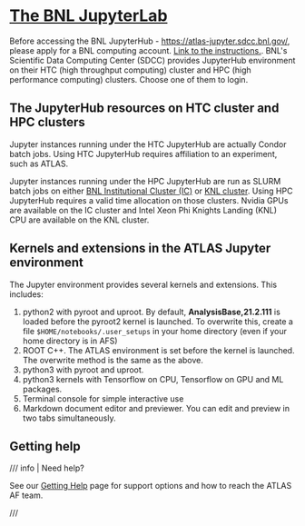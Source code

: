 # [The BNL JupyterLab](https://atlas-jupyter.sdcc.bnl.gov)

Before accessing the BNL JupyterHub - <https://atlas-jupyter.sdcc.bnl.gov/>,
please apply for a BNL computing account.
[Link to the instructions.](federated_id.md). BNL's Scientific Data Computing
Center (SDCC) provides JupyterHub environment on their HTC (high throughput
computing) cluster and HPC (high performance computing) clusters. Choose one of
them to login.

## The JupyterHub resources on HTC cluster and HPC clusters

Jupyter instances running under the HTC JupyterHub are actually Condor batch
jobs. Using HTC JupyterHub requires affiliation to an experiment, such as ATLAS.

Jupyter instances running under the HPC JupyterHub are run as SLURM batch jobs
on either
[BNL Institutional Cluster (IC)](https://www.racf.bnl.gov/experiments/sdcc/institutional-cluster/information)
or
[KNL cluster](https://www.racf.bnl.gov/experiments/sdcc/knl-cluster/information).
Using HPC JupyterHub requires a valid time allocation on those clusters. Nvidia
GPUs are available on the IC cluster and Intel Xeon Phi Knights Landing (KNL)
CPU are available on the KNL cluster.

## Kernels and extensions in the ATLAS Jupyter environment

The Jupyter environment provides several kernels and extensions. This includes:

1. python2 with pyroot and uproot. By default, **AnalysisBase,21.2.111** is
   loaded before the pyroot2 kernel is launched. To overwrite this, create a
   file `$HOME/notebooks/.user_setups` in your home directory (even if your home
   directory is in AFS)
2. ROOT C++. The ATLAS environment is set before the kernel is launched. The
   overwrite method is the same as the above.
3. python3 with pyroot and uproot.
4. python3 kernels with Tensorflow on CPU, Tensorflow on GPU and ML packages.
5. Terminal console for simple interactive use
6. Markdown document editor and previewer. You can edit and preview in two tabs
   simultaneously.

## Getting help

/// info | Need help?

See our [Getting Help](../getting_help.md) page for support options and how to
reach the ATLAS AF team.

///
